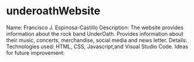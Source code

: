 # underoathWebsite

Name: Francisco J. Espinosa-Castillo
Description: The website provides information about the rock band UnderOath. Provides information about their music, concerts, merchandise, social media and news letter.
Details:
Technologies used: HTML, CSS, Javascript,and Visual Studio Code.
Ideas for future improvement:
